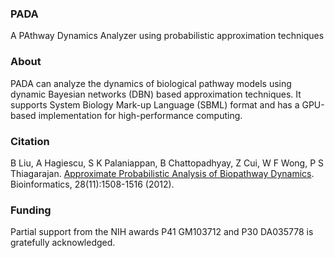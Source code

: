### PADA
A PAthway Dynamics Analyzer using probabilistic approximation techniques

### About

PADA can analyze the dynamics of biological pathway models using dynamic Bayesian networks (DBN) based approximation techniques. It supports System Biology Mark-up Language (SBML) format and has a GPU-based implementation for high-performance computing.

### Citation

B Liu, A Hagiescu, S K Palaniappan, B Chattopadhyay, Z Cui, W F Wong, P S Thiagarajan. [Approximate Probabilistic Analysis of Biopathway Dynamics](http://www.pitt.edu/~liubing/publication/bioinfo12.pdf). Bioinformatics, 28(11):1508-1516 (2012).

### Funding

Partial support from the NIH awards P41 GM103712 and P30 DA035778 is gratefully acknowledged.


